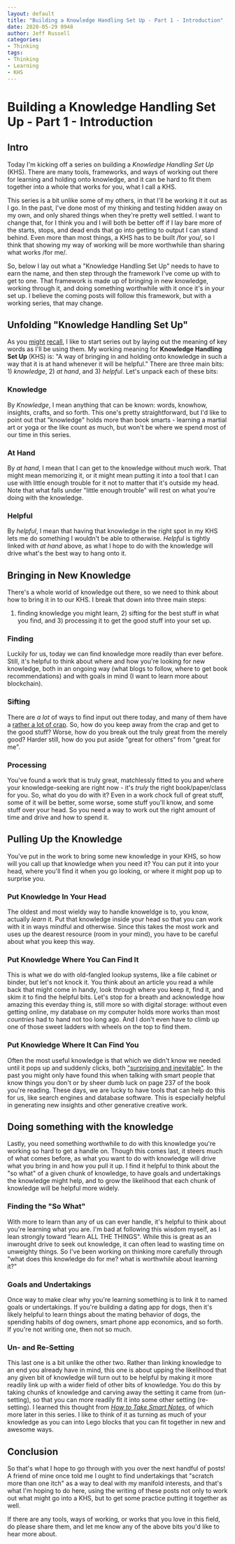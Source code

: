 ```yaml
---
layout: default
title: "Building a Knowledge Handling Set Up - Part 1 - Introduction"
date: 2020-05-29 0948
author: Jeff Russell
categories:
- Thinking
tags:
- Thinking
- Learning
- KHS
---
```


# Building a Knowledge Handling Set Up - Part 1 - Introduction

## Intro

Today I'm kicking off a series on building a *Knowledge Handling Set Up*
(KHS). There are many tools, frameworks, and ways of working out there
for learning and holding onto knowledge, and it can be hard to fit them
together into a whole that works for you, what I call a KHS.

This series is a bit unlike some of my others, in that I'll be working
it it out as I go. In the past, I've done most of my thinking and
testing hidden away on my own, and only shared things when they're
pretty well settled. I want to change that, for I think you and I will
both be better off if I lay bare more of the starts, stops, and dead
ends that go into getting to output I can stand behind. Even more than
most things, a KHS has to be built /for you/, so I think that showing 
my way of working will be more worthwhile than sharing what works /for 
me/.

So, below I lay out what a "Knowledge Handling Set Up" needs to have to
earn the name, and then step through the framework I've come up with to
get to one. That framework is made up of bringing in new knowledge,
working through it, and doing something worthwhile with it once it's in
your set up. I believe the coming posts will follow this framework, but
with a working series, that may change.

## Unfolding "Knowledge Handling Set Up"

As you
[might](https://jpowellrussell.com/coaching/2017-08-11-creativity-part-1-defining-creativity/)
[recall](https://jpowellrussell.com/coaching/2017-10-27-storytelling-part-1-introduction/),
I like to start series out by laying out the meaning of key words as
I'll be using them. My working meaning for **Knowledge Handling Set Up**
(KHS) is: "A way of bringing in and holding onto knowledge in such a way
that it is at hand whenever it will be helpful." There are three main
bits: 1) *knowledge*, 2) *at hand*, and 3) *helpful*. Let's unpack each
of these bits:

### Knowledge

By *Knowledge*, I mean anything that can be known: words, knowhow,
insights, crafts, and so forth. This one's pretty straightforward, but
I'd like to point out that "knowledge" holds more than book smarts -
learning a martial art or yoga or the like count as much, but won't be
where we spend most of our time in this series.

### At Hand

By *at hand*, I mean that I can get to the knowledge without much work.
That might mean memorizing it, or it might mean putting it into a tool
that I can use with little enough trouble for it not to matter that it's
outside my head. Note that what falls under "little enough trouble" will
rest on what you're doing with the knowledge.

### Helpful

By *helpful*, I mean that having that knowledge in the right spot in my
KHS lets me do something I wouldn't be able to otherwise. *Helpful* is
tightly linked with *at hand* above, as what I hope to do with the
knowledge will drive what's the best way to hang onto it.

## Bringing in New Knowledge

There's a whole world of knowledge out there, so we need to think about
how to bring it in to our KHS. I break that down into three main steps:
1) finding knowledge you might learn, 2) sifting for the best stuff in
what you find, and 3) processing it to get the good stuff into your set
up.

### Finding

Luckily for us, today we can find knowledge more readily than ever
before. Still, it's helpful to think about where and how you're looking
for new knowledge, both in an ongoing way (what blogs to follow, where
to get book recommendations) and with goals in mind (I want to learn
more about blockchain).

### Sifting

There are *a lot* of ways to find input out there today, and many of
them have a [rather a lot of
crap](https://en.wikipedia.org/wiki/Sturgeon%27s_law). So, how do you
keep away from the crap and get to the good stuff? Worse, how do you
break out the truly great from the merely good? Harder still, how do you
put aside "great for others" from "great for me".

### Processing

You've found a work that is truly great, matchlessly fitted to you and
where your knowledge-seeking are right now - it's *truly* the right
book/paper/class for you. So, what do you do with it? Even in a work
chock full of great stuff, some of it will be better, some worse, some
stuff you'll know, and some stuff over your head. So you need a way to
work out the right amount of time and drive and how to spend it.

## Pulling Up the Knowledge

You've put in the work to bring some new knowledge in your KHS, so how
will you call up that knowledge when you need it? You can put it into
your head, where you'll find it when you go looking, or where it might
pop up to surprise you.

### Put Knowledge In Your Head

The oldest and most wieldy way to handle knoweldge is to, you know,
actually *learn* it. Put that knowledge inside your head so that you can
work with it in ways mindful and otherwise. Since this takes the most
work and uses up the dearest resource (room in your mind), you have to
be careful about what you keep this way.

### Put Knowledge Where You Can Find It

This is what we do with old-fangled lookup systems, like a file cabinet
or binder, but let's not knock it. You think about an article you read a
while back that might come in handy, look through where you keep it,
find it, and skim it to find the helpful bits. Let's stop for a breath
and acknowledge how amazing this everday thing is, still more so with
digital storage: without even getting online, my database on my computer
holds more works than most *countries* had to hand not too long ago. And
I don't even have to climb up one of those sweet ladders with wheels on
the top to find them.

### Put Knowledge Where It Can Find You

Often the most useful knowledge is that which we didn't know we needed
until it pops up and suddenly clicks, both ["surprising and
inevitable"](https://electricliterature.com/surprising-yet-inevitable-ending-read-like-a-writer/).
In the past you might only have found this when talking with smart
people that know things you don't or by sheer dumb luck on page 237 of
the book you're reading. These days, we are lucky to have tools that can
help do this for us, like search engines and database software. This is
especially helpful in generating new insights and other generative
creative work.

## Doing something with the knowledge

Lastly, you need something worthwhile to do with this knowledge you're
working so hard to get a handle on. Though this comes last, it steers
much of what comes before, as what you want to do with knowledge will
drive what you bring in and how you pull it up. I find it helpful to
think about the "so what" of a given chunk of knowledge, to have goals
and undertakings the knowledge might help, and to grow the likelihood
that each chunk of knowledge will be helpful more widely.

### Finding the "So What"

With more to learn than any of us can ever handle, it's helpful to think
about you're learning what you are. I'm bad at following this wisdom
myself, as I lean strongly toward "learn ALL THE THINGS". While this is
great as an inwrought drive to seek out knowledge, it can often lead to
wasting time on unweighty things. So I've been working on thinking more
carefully through "what does this knowledge do for me? what is
worthwhile about learning it?"

### Goals and Undertakings

Once way to make clear why you're learning something is to link it to
named goals or undertakings. If you're building a dating app for dogs,
then it's likely helpful to learn things about the mating behavior of
dogs, the spending habits of dog owners, smart phone app economics, and
so forth. If you're not writing one, then not so much.

### Un- and Re-Setting

This last one is a bit unlike the other two. Rather than linking
knowledge to an end you already have in mind, this one is about upping
the likelihood that any given bit of knowledge will turn out to be
helpful by making it more readily link up with a wider field of other
bits of knowledge. You do this by taking chunks of knowledge and carving
away the setting it came from (un-setting), so that you can more readily
fit it into some other setting (re-setting). I learned this thought from
[*How to Take Smart
Notes*](https://smile.amazon.com/How-Take-Smart-Notes-Nonfiction-ebook/dp/B06WVYW33Y/ref=sr_1_2?dchild=1&keywords=how+to+take+smart+notes&qid=1590701814&sr=8-2),
of which more later in this series. I like to think of it as turning as
much of your knowledge as you can into Lego blocks that you can fit
together in new and awesome ways.

## Conclusion

So that's what I hope to go through with you over the next handful of
posts\! A friend of mine once told me I ought to find undertakings that
"scratch more than one itch" as a way to deal with my manifold
interests, and that's what I'm hoping to do here, using the writing of
these posts not only to work out what might go into a KHS, but to get
some practice putting it together as well.

If there are any tools, ways of working, or works that you love in this
field, do please share them, and let me know any of the above bits you'd
like to hear more about.
